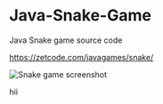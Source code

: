 # Java-Snake-Game
Java Snake game source code

https://zetcode.com/javagames/snake/  

![Snake game screenshot](snake.png)

hii
